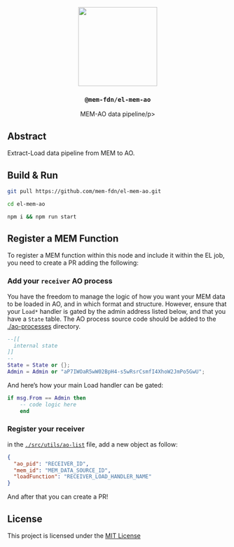 <p align="center">
  <a href="https://mem.tech">
    <img src="https://github.com/decentldotland/MEM/assets/77340894/d840ef84-540f-4ccc-a7e0-1ed03c4af8dd" height="180">
  </a>
  <h3 align="center"><code>@mem-fdn/el-mem-ao</code></h3>
  <p align="center">MEM-AO data pipeline/p>
</p>

## Abstract
Extract-Load data pipeline from MEM to AO.

## Build & Run

```bash
git pull https://github.com/mem-fdn/el-mem-ao.git

cd el-mem-ao

npm i && npm run start
```
## Register a MEM Function
To register a MEM function within this node and include it within the EL job, you need to create a PR adding the following:

### Add your `receiver` AO process

You have the freedom to manage the logic of how you want your MEM data to be loaded in AO, and in which format and structure. However, ensure that your L`oad*` handler is gated by the admin address listed below, and that you have a `State` table. The AO process source code should be added to the [./ao-processes](./ao-processes) directory.

```lua
--[[
  internal state
]]
--
State = State or {};
Admin = Admin or "aP7IWOaR5wW02BpH4-s5wRsrCsmfI4XhoW2JmPo5GwU";
```

And here’s how your main Load handler can be gated:

```lua
if msg.From == Admin then
    -- code logic here
    end
```

### Register your receiver

in the [`./src/utils/ao-list`](./src/utils/ao-list.js) file, add a new object as follow:

```json
{
  "ao_pid": "RECEIVER_ID",
  "mem_id": "MEM_DATA_SOURCE_ID",
  "loadFunction": "RECEIVER_LOAD_HANDLER_NAME"
}
```

And after that you can create a PR!

## License
This project is licensed under the [MIT License](./LICENSE)